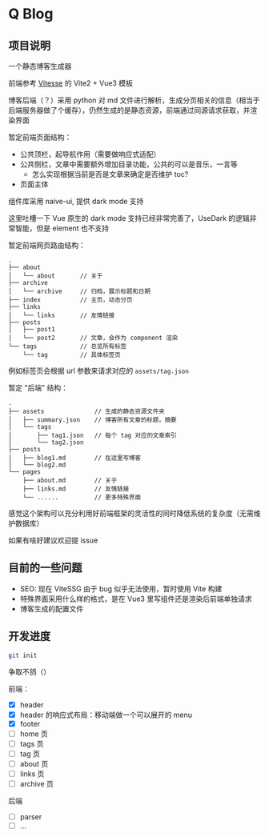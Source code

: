 # Q Blog

## 项目说明

一个静态博客生成器

前端参考 [Vitesse](https://github.com/antfu/vitesse) 的 Vite2 + Vue3 模板

博客后端（？）采用 python 对 md 文件进行解析，生成分页相关的信息（相当于后端服务器做了个缓存），仍然生成的是静态资源，前端通过同源请求获取，并渲染界面

暂定前端页面结构：

- 公共顶栏，起导航作用（需要做响应式适配）
- 公共侧栏，文章中需要额外增加目录功能，公共的可以是音乐，一言等
  - 怎么实现根据当前是否是文章来确定是否维护 toc?
- 页面主体

组件库采用 naive-ui, 提供 dark mode 支持

这里吐槽一下 Vue 原生的 dark mode 支持已经非常完善了，UseDark 的逻辑非常智能，但是 element 也不支持

暂定前端网页路由结构：

```plaintext
.
├── about
│   └── about       // 关于
├── archive
│   └── archive     // 归档，展示标题和日期
├── index           // 主页，动态分页
├── links
│   └── links       // 友情链接
├── posts
│   ├── post1
│   └── post2       // 文章，会作为 component 渲染
└── tags            // 总览所有标签
    └── tag         // 具体标签页
```

例如标签页会根据 url 参数来请求对应的 `assets/tag.json`

暂定 "后端" 结构：

```plaintext
.
├── assets              // 生成的静态资源文件夹
│   ├── summary.json    // 博客所有文章的标题，摘要
│   └── tags
│       ├── tag1.json   // 每个 tag 对应的文章索引
│       └── tag2.json
├── posts
│   ├── blog1.md        // 在这里写博客
│   └── blog2.md
└── pages
    ├── about.md        // 关于
    ├── links.md        // 友情链接
    └── ......          // 更多特殊界面
```

感觉这个架构可以充分利用好前端框架的灵活性的同时降低系统的复杂度（无需维护数据库）

如果有啥好建议欢迎提 issue

## 目前的一些问题

- SEO: 现在 ViteSSG 由于 bug 似乎无法使用，暂时使用 Vite 构建
- 特殊界面采用什么样的格式，是在 Vue3 里写组件还是渲染后前端单独请求
- 博客生成的配置文件

## 开发进度

```bash
git init
```

争取不鸽（）

前端：

- [x] header
- [x] header 的响应式布局：移动端做一个可以展开的 menu
- [x] footer
- [ ] home 页
- [ ] tags 页
- [ ] tag 页
- [ ] about 页
- [ ] links 页
- [ ] archive 页

后端

- [ ] parser
- [ ] ...